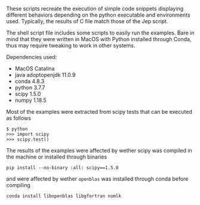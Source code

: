 
These scripts recreate the execution of simple code snippets displaying different behaviors depending on the python executable and environments used. Typically, the results of C file match those of the Jep script.

The shell script file includes some scripts to easily run the examples. Bare in mind that they were written in MacOS with Python installed through Conda, thus may require tweaking to work in other systems.

Dependencies used:
* MacOS Catalina
* java adoptopenjdk 11.0.9
* conda 4.8.3
* python 3.7.7
* scipy 1.5.0
* numpy 1.18.5

Most of the examples were extracted from scipy tests that can be executed as follows
```
$ python
>>> import scipy
>>> scipy.test()
```

The results of the examples were affected by wether scipy was compiled in the machine or installed through binaries
```
pip install --no-binary :all: scipy==1.5.0
```
and were affected by wether `openblas` was installed through conda before compiling
```
conda install libopenblas libgfortran nomlk
```